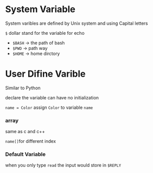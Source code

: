 # System Variable

System varibles are defined by Unix system and using Capital letters

`$` dollar stand for the variable for echo

- `$BASH` -> the path of bash
- `$PWD` -> path way
- `$HOME` -> home dirctory

# User Difine Varible

Similar to Python 

declare the variable can have no initialization

`name = Color` assign  `Color` to variable `name`

### array

same as c and c++

`name[]`for different index 

### Default Variable

when you only type `read` the input would store in `$REPLY`
